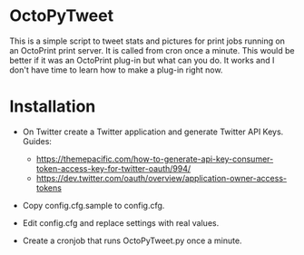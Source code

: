 # OctoPyTweet

This is a simple script to tweet stats and pictures for print jobs running on an OctoPrint print server. It is called from cron once a minute.
This would be better if it was an OctoPrint plug-in but what can you do. It works and I don't have time to learn how to make a plug-in right now.


# Installation
- On Twitter create a Twitter application and generate Twitter API Keys.
  Guides: 
  - https://themepacific.com/how-to-generate-api-key-consumer-token-access-key-for-twitter-oauth/994/
  - https://dev.twitter.com/oauth/overview/application-owner-access-tokens
  
- Copy config.cfg.sample to config.cfg.

- Edit config.cfg and replace settings with real values.

- Create a cronjob that runs OctoPyTweet.py once a minute.
